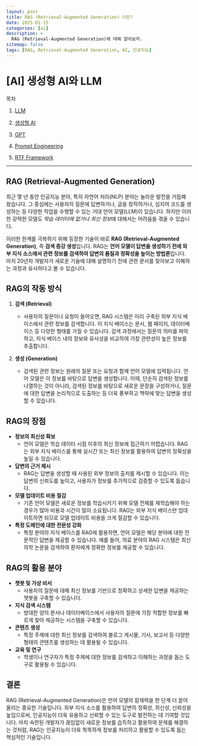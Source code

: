 ```yaml
---
layout: post
title: RAG (Retrieval-Augmented Generation) 이란?
date: 2025-01-15
categories: [ai]
description: >
  RAG (Retrieval-Augmented Generation)에 대해 알아보자.
sitemap: false
tags: [RAG, Retrieval-Augmented Generation, AI, 인공지능]
---
```


# [AI] 생성형 AI와 LLM

목차

1. [LLM](#llm-large-language-model)

2. [생성형 AI](#생성형-ai-generative-ai)

3. [GPT](#gpt-genertive-pre-trained-transformer)

4. [Prompt Engineering](#prompt-engineering)

5. [RTF Framework](#rtf-framework)

---

## RAG (Retrieval-Augmented Generation)

최근 몇 년 동안 인공지능 분야, 특히 자연어 처리(NLP) 분야는 놀라운 발전을 거듭해 왔습니다. 그 중심에는 사용자의 질문에 답변하거나, 글을 창작하거나, 심지어 코드를 생성하는 등 다양한 작업을 수행할 수 있는 거대 언어 모델(LLM)이 있습니다. 하지만 이러한 강력한 모델도 *학습 데이터에 없거나 최신 정보*에 대해서는 어려움을 겪을 수 있습니다.

이러한 한계를 극복하기 위해 등장한 기술이 바로 **RAG (Retrieval-Augmented Generation)**, 즉 **검색 증강 생성**입니다.
RAG는 **언어 모델이 답변을 생성하기 전에 외부 지식 소스에서 관련 정보를 검색하여 답변의 품질과 정확성을 높이는 방법론**입니다. 마치 20년차 개발자가 새로운 기술에 대해 설명하기 전에 관련 문서를 찾아보고 이해하는 과정과 유사하다고 볼 수 있습니다.

## RAG의 작동 방식

1. **검색 (Retrieval)**

   - 사용자의 질문이나 요청이 들어오면, RAG 시스템은 미리 구축된 외부 지식 베이스에서 관련 정보를 검색합니다. 이 지식 베이스는 문서, 웹 페이지, 데이터베이스 등 다양한 형태를 가질 수 있습니다. 검색 과정에서는 질문의 의미를 파악하고, 지식 베이스 내의 정보와 유사성을 비교하여 가장 관련성이 높은 정보를 추출합니다.

2. **생성 (Generation)**
   - 검색된 관련 정보는 원래의 질문 또는 요청과 함께 언어 모델에 입력됩니다. 언어 모델은 이 정보를 바탕으로 답변을 생성합니다. 이때, 단순히 검색된 정보를 나열하는 것이 아니라, 검색된 정보를 바탕으로 새로운 문장을 구성하거나, 질문에 대한 답변을 논리적으로 도출하는 등 더욱 풍부하고 맥락에 맞는 답변을 생성할 수 있습니다.

## RAG의 장점

- **정보의 최신성 확보**
  - 언어 모델은 학습 데이터 시점 이후의 최신 정보에 접근하기 어렵습니다. RAG는 외부 지식 베이스를 통해 실시간 또는 최신 정보를 활용하여 답변의 정확성을 높일 수 있습니다.
- **답변의 근거 제시**
  - RAG는 답변을 생성할 때 사용된 외부 정보의 출처를 제시할 수 있습니다. 이는 답변의 신뢰도를 높이고, 사용자가 정보를 추가적으로 검증할 수 있도록 돕습니다.
- **모델 업데이트 비용 절감**
  - 기존 언어 모델은 새로운 정보를 학습시키기 위해 모델 전체를 재학습해야 하는 경우가 많아 비용과 시간이 많이 소요됩니다. RAG는 외부 지식 베이스만 업데이트하면 되므로 모델 업데이트 비용을 크게 절감할 수 있습니다.
- **특정 도메인에 대한 전문성 강화**
  - 특정 분야의 지식 베이스를 RAG에 활용하면, 언어 모델은 해당 분야에 대한 전문적인 답변을 제공할 수 있습니다. 예를 들어, 의료 분야의 RAG 시스템은 최신 의학 논문을 검색하여 환자에게 정확한 정보를 제공할 수 있습니다.

## RAG의 활용 분야

- **챗봇 및 가상 비서**
  - 사용자의 질문에 대해 최신 정보를 기반으로 정확하고 상세한 답변을 제공하는 챗봇을 구축할 수 있습니다.
- **지식 검색 시스템**
  - 방대한 양의 문서나 데이터베이스에서 사용자의 질문에 가장 적합한 정보를 빠르게 찾아 제공하는 시스템을 구축할 수 있습니다.
- **콘텐츠 생성**
  - 특정 주제에 대한 최신 정보를 검색하여 블로그 게시물, 기사, 보고서 등 다양한 형태의 콘텐츠를 생성하는 데 활용될 수 있습니다.
- **교육 및 연구**
  - 학생이나 연구자가 특정 주제에 대한 정보를 검색하고 이해하는 과정을 돕는 도구로 활용될 수 있습니다.

## 결론

RAG (Retrieval-Augmented Generation)은 언어 모델의 잠재력을 한 단계 더 끌어올리는 중요한 기술입니다. 외부 지식 소스를 활용하여 답변의 정확성, 최신성, 신뢰성을 높임으로써, 인공지능이 더욱 유용하고 신뢰할 수 있는 도구로 발전하는 데 기여할 것입니다. 마치 숙련된 개발자가 끊임없이 새로운 정보를 습득하고 활용하여 문제를 해결하는 것처럼, RAG는 인공지능이 더욱 똑똑하게 정보를 처리하고 활용할 수 있도록 돕는 핵심적인 기술입니다.
